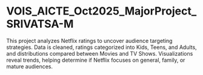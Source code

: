 # VOIS_AICTE_Oct2025_MajorProject_SRIVATSA-M
This project analyzes Netflix ratings to uncover audience targeting strategies. Data is cleaned, ratings categorized into Kids, Teens, and Adults, and distributions compared between Movies and TV Shows. Visualizations reveal trends, helping determine if Netflix focuses on general, family, or mature audiences.
